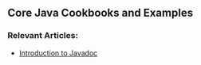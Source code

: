 ## Core Java Cookbooks and Examples

### Relevant Articles: 

- [Introduction to Javadoc](http://www.baeldung.com/javadoc)


